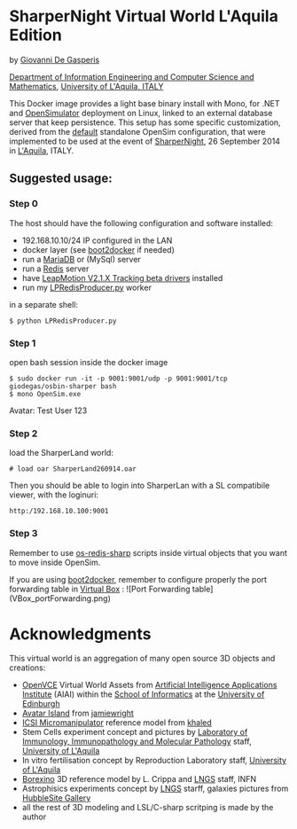 # SharperNight Virtual World L'Aquila Edition

by [Giovanni De Gasperis](http://about.me/giodegas)

[Department of Information Engineering and Computer Science and Mathematics](http://www.disim.univaq.it), [University of L'Aquila, ITALY](http://www.univaq.it)


This Docker image provides a light base binary install with Mono, for .NET and [OpenSimulator](http://opensimulator.org) deployment on Linux, linked to an external database server that keep persistence.
This setup has some specific customization, derived from the [default](http://opensimulator.org/wiki/Configuration) standalone OpenSim configuration, that were implemented to be used at the event of [SharperNight](http://sharper-night.lngs.infn.it), 26 September 2014 in [L'Aquila](http://en.wikipedia.org/wiki/L%27Aquila), ITALY.

## Suggested usage:

### Step 0

The host should have the following configuration and software installed:
* 192.168.10.10/24 IP configured in the LAN
* docker layer (see [boot2docker](http://boot2docker.io) if needed)
* run a [MariaDB](http://mariadb.org) or (MySql) server
* run a [Redis](http://redis.io) server
* have [LeapMotion V2.1.X Tracking beta drivers](http://developer.leapmotion.com) installed
* run my [LPRedisProducer.py](LPRedisProducer.py) worker

in a separate shell:

    $ python LPRedisProducer.py


### Step 1 
open bash session inside the docker image

    $ sudo docker run -it -p 9001:9001/udp -p 9001:9001/tcp giodegas/osbin-sharper bash
    $ mono OpenSim.exe

Avatar: Test User 123


### Step 2 
load the SharperLand world:

    # load oar SharperLand260914.oar

Then you should be able to login into SharperLan with a SL compatibile viewer, with the loginuri:

    http:/192.168.10.100:9001

### Step 3

Remember to use [os-redis-sharp](http://github.com/giodegas/os-redis-sharp) scripts inside virtual objects that you want to move inside OpenSim.

If you are using [boot2docker](http://boot2docker.io), remember to configure properly the port forwarding table in [Virtual Box](http://www.virtualbox.org) :
![Port Forwarding table]
(VBox_portForwarding.png)
 
# Acknowledgments

This virtual world is an aggregation of many open source 3D objects and creations:
* [OpenVCE](http://openvce.net/vwassets) Virtual World Assets from  [Artificial Intelligence Applications Institute](http://www.aiai.ed.ac.uk) (AIAI) within the [School of Informatics](http://www.ed.ac.uk/schools-departments/informatics) at the [University of Edinburgh](http://www.ed.ac.uk)
* [Avatar Island](http://opensim-creations.com/2013/01/18/avatar-island-oar) from [jamiewright](http://opensim-creations.com/members/jamiewright/profile)
* [ICSI Micromanipulator](http://3dwarehouse.sketchup.com/model.html?id=17b0630d20eb15a74e8b7b742c3e7534) reference model from [khaled](http://3dwarehouse.sketchup.com/user.html?id=0829849543039218507554165)
* Stem Cells experiment concept and pictures by [Laboratory of Immunology, Immunopathology and Molecular Pathology](http://www.univaq.it/include/utilities/blob.php?table=laboratorio&id=155&item=scheda) staff, [University of L'Aquila](http://www.univaq.it)
* In vitro fertilisation concept by Reproduction Laboratory staff, [University of L'Aquila](http://www.univaq.it)
* [Borexino](http://borex.lngs.infn.it) 3D reference model by L. Crippa and [LNGS](http://www.lngs.infn.it) staff, INFN
* Astrophisics experiments concept by [LNGS](http://www.lngs.infn.it) starff, galaxies pictures from [HubbleSite Gallery](http://hubblesite.org)
* all the rest of 3D modeling and LSL/C-sharp scritping is made by the author
